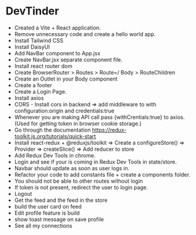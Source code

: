 # DevTinder

- Created a Vite + React application.
- Remove unnecessary code and create a hello world app.
- Install Tailwind CSS
- Install DaisyUI
- Add NavBar component to App.jsx
- Create NavBar.jsx separate component file.
- Install react router dom
- Create BrowserRouter > Routes > Route=/ Body > RouteChildren
- Create an Outlet in your Body component
- Create a footer
- Create a Login Page.
- Install axios
- CORS - Install cors in backend => add middleware to with configuration:origin and credentials:true
- Whenever you are making API call pass {withCrentials:true} to axios. (Used for getting token in browser cookie storage.)
- Go through the documentation https://redux-toolkit.js.org/tutorials/quick-start
- Install react-redux + @reduxjs/toolkit => Create a configureStore() => Provider => createSlice() => Add reducer to store
- Add Redux Dev Tools in chrome.
- Login and see if your is coming in Redux Dev Tools in state/store.
- Navbar should update as soon as user logs in.
- Refactor your code to add constants file + create a components folder.
- You should not be able to other routes without login
- If token is not present, redirect the user to login page.
- Logout
- Get the feed and the feed in the store
- build the user card on feed
- Edit profile feature is build
- show toast message on save profile
- See all my connections
